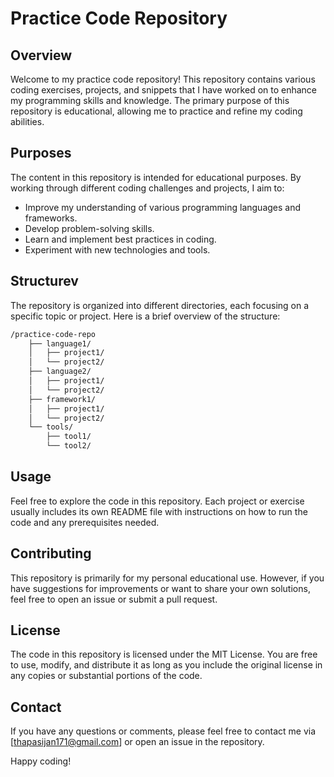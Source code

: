 # Practice Code Repository
## Overview
Welcome to my practice code repository! This repository contains various coding exercises, projects, and snippets that I have worked on to enhance my programming skills and knowledge. The primary purpose of this repository is educational, allowing me to practice and refine my coding abilities.

## Purposes
The content in this repository is intended for educational purposes. By working through different coding challenges and projects, I aim to:
- Improve my understanding of various programming languages and frameworks.
- Develop problem-solving skills.
- Learn and implement best practices in coding.
- Experiment with new technologies and tools.

## Structurev
The repository is organized into different directories, each focusing on a specific topic or project. Here is a brief overview of the structure:

```bash
/practice-code-repo
    ├── language1/
    │   ├── project1/
    │   └── project2/
    ├── language2/
    │   ├── project1/
    │   └── project2/
    ├── framework1/
    │   ├── project1/
    │   └── project2/
    └── tools/
        ├── tool1/
        └── tool2/
```

## Usage
Feel free to explore the code in this repository. Each project or exercise usually includes its own README file with instructions on how to run the code and any prerequisites needed.

## Contributing
This repository is primarily for my personal educational use. However, if you have suggestions for improvements or want to share your own solutions, feel free to open an issue or submit a pull request.

## License
The code in this repository is licensed under the MIT License. You are free to use, modify, and distribute it as long as you include the original license in any copies or substantial portions of the code.

## Contact
If you have any questions or comments, please feel free to contact me via [thapasijan171@gmail.com] or open an issue in the repository.

Happy coding!
